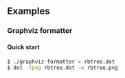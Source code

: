 ## Examples

### Graphviz formatter

#### Quick start

```sh
$ ./graphviz-formatter > rbtree.dot
$ dot -Tpng rbtree.dot -o rbtree.png
```
